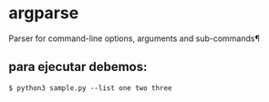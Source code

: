 # argparse

Parser for command-line options, arguments and sub-commands¶

## para ejecutar debemos:

```
$ python3 sample.py --list one two three
```